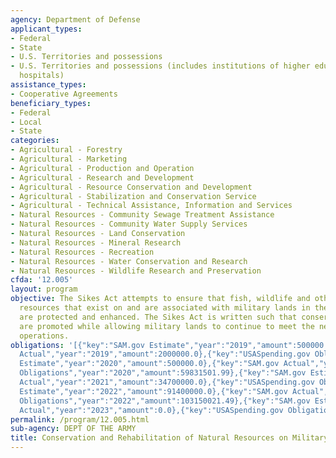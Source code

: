 ```yaml
---
agency: Department of Defense
applicant_types:
- Federal
- State
- U.S. Territories and possessions
- U.S. Territories and possessions (includes institutions of higher education and
  hospitals)
assistance_types:
- Cooperative Agreements
beneficiary_types:
- Federal
- Local
- State
categories:
- Agricultural - Forestry
- Agricultural - Marketing
- Agricultural - Production and Operation
- Agricultural - Research and Development
- Agricultural - Resource Conservation and Development
- Agricultural - Stabilization and Conservation Service
- Agricultural - Technical Assistance, Information and Services
- Natural Resources - Community Sewage Treatment Assistance
- Natural Resources - Community Water Supply Services
- Natural Resources - Land Conservation
- Natural Resources - Mineral Research
- Natural Resources - Recreation
- Natural Resources - Water Conservation and Research
- Natural Resources - Wildlife Research and Preservation
cfda: '12.005'
layout: program
objective: The Sikes Act attempts to ensure that fish, wildlife and other natural
  resources that exist on and are associated with military lands in the United States
  are protected and enhanced. The Sikes Act is written such that conservation activities
  are promoted while allowing military lands to continue to meet the needs of military
  operations.
obligations: '[{"key":"SAM.gov Estimate","year":"2019","amount":500000.0},{"key":"SAM.gov
  Actual","year":"2019","amount":2000000.0},{"key":"USASpending.gov Obligations","year":"2019","amount":23889735.46},{"key":"SAM.gov
  Estimate","year":"2020","amount":500000.0},{"key":"SAM.gov Actual","year":"2020","amount":56700000.0},{"key":"USASpending.gov
  Obligations","year":"2020","amount":59831501.99},{"key":"SAM.gov Estimate","year":"2021","amount":34700000.0},{"key":"SAM.gov
  Actual","year":"2021","amount":34700000.0},{"key":"USASpending.gov Obligations","year":"2021","amount":72883437.44},{"key":"SAM.gov
  Estimate","year":"2022","amount":91400000.0},{"key":"SAM.gov Actual","year":"2022","amount":91400000.0},{"key":"USASpending.gov
  Obligations","year":"2022","amount":103150021.49},{"key":"SAM.gov Estimate","year":"2023","amount":1919000.0},{"key":"SAM.gov
  Actual","year":"2023","amount":0.0},{"key":"USASpending.gov Obligations","year":"2023","amount":80658017.64}]'
permalink: /program/12.005.html
sub-agency: DEPT OF THE ARMY
title: Conservation and Rehabilitation of Natural Resources on Military Installations
---
```

